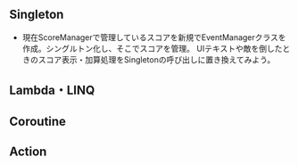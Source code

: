 ## Singleton

- 現在ScoreManagerで管理しているスコアを新規でEventManagerクラスを作成。シングルトン化し、そこでスコアを管理。
UIテキストや敵を倒したときのスコア表示・加算処理をSingletonの呼び出しに置き換えてみよう。


## Lambda・LINQ

## Coroutine

## Action

